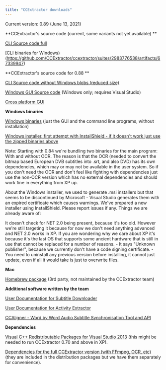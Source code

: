 ```yaml
---
title: "CCExtractor downloads"
---
```


Current version: 0.89 (June 13, 2021)

 **CCExtractor's source code (current, some variants not yet available) **

[CLI Source code full](https://github.com/CCExtractor/ccextractor/archive/refs/tags/v0.89.tar.gz)

[CLI binaries for Windows)(https://github.com/CCExtractor/ccextractor/suites/2983776538/artifacts/67339947)

 **CCExtractor's source code for 0.88 **

[CLI Source code without Windows blobs (reduced size)](https://github.com/CCExtractor/ccextractor/releases/download/v0.88/ccextractor-0.88_no_windows.zip)

[Windows GUI Source code](https://sourceforge.net/projects/ccextractor/files/ccextractor/0.84/CCExtractorGUI.src-0.84.zip/download)
(Windows only; requires Visual Studio)

[Cross platform GUI](https://github.com/kisselef/ccextractor-gui-qt)

**Windows binaries**

[Windows binaries](https://github.com/CCExtractor/ccextractor/releases/download/v0.88/ccextractor.0.88-windows.binaries.zip)
(just the GUI and the command line programs, without installation)

[Windows installer, first attempt with InstallShield - if it doesn't work just use the zipped binaries above](https://github.com/CCExtractor/ccextractor/releases/download/v0.88/ccextractor_0.88_windows_installer.exe)

Note: Starting with 0.84 we're bundling two binaries for the main
program: With and without OCR. The reason is that the OCR (needed to
convert the bitmap based European DVB subtitles into .srt, and also DVD)
has its own dependencies, which may or may not be available in the user
system. So if you don't need the OCR and don't feel like fighting with
dependencies just use the non-OCR version which has no external
dependencies and should work fine in everything from XP up.

About the Windows installer, we used to generate .msi installers but
that seems to be discontinued by Microsoft - Visual Studio generates
them with an expired certificate which causes warnings. We've prepared
a new installer using InstallShield. Please report issues if any. Things
we are already aware of:

It doesn't check for NET 2.0 being present, because it's too old.
However we're still targeting it because for now we don't need
anything advanced and NET 2.0 works in XP. If you are wondering why we
care about XP it's because it's the last OS that supports some ancient
hardware that is still in use that cannot be replaced for a number of
reasons. - It says "Unknown publisher", because we currently
don't have a code signing certificate. - You need to uninstall any
previous version before installing, it cannot just update, even if all
it would take is just to overwrite files.

 **Mac**

[Homebrew package](https://github.com/Homebrew/homebrew-core/blob/master/Formula/ccextractor.rb)
(3rd party, not maintained by the CCExtractor team)

 **Additional software written by the team**

[ User Documentation for Subtitle Downloader ](http://www.ccextractor.org/doku.php?id=public/gsoc/repository_documentation)

[ User Documentation for Activity Extractor ](http://www.ccextractor.org/doku.php?id=public/codein/activity_extractor_user_docs)

[CCAligner - Word by Word Audio Subtitle Synchronisation Tool and API](/public/gsoc/2017/saurabh)

 **Dependencies**

[Visual C++ Redistributable Packages for Visual Studio 2013](https://www.microsoft.com/en-us/download/details.aspx?id=40784)
(this might be needed to run CCExtractor 0.70 and above in XP).

[Dependencies for the full CCExtractor version (with FFmpeg, OCR, etc)](https://sourceforge.net/projects/ccextractor/files/ccextractor/0.85-windows.dependencies/CCExtractorDLLs-32bits.zip/download)
(they are included in the distribution packages but we have them
separately for convenience).

